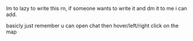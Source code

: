 Im to lazy to write this rn, if someone wants to write it and dm it to me i can add.

basicly just remember u can open chat then hover/left/right click on the map